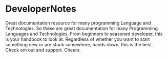 # DeveloperNotes
Great documentation resource for many programming Language and Technologies.
So these are great documentation for many Programming Languages and Technologies.
From beginners to seasoned developer, this is your handbook to look at.
Regardless of whether you want to start something new or are stuck somewhere, hands down, this is the best.
Check em out and support.
Cheers.
